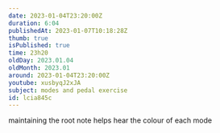 ```yaml
---
date: 2023-01-04T23:20:00Z
duration: 6:04
publishedAt: 2023-01-07T10:18:28Z
thumb: true
isPublished: true
time: 23h20
oldDay: 2023.01.04
oldMonth: 2023.01
around: 2023-01-04T23:20:00Z
youtube: xusbyqJ2xJA
subject: modes and pedal exercise
id: lcia845c
---
```

maintaining the root note helps hear the colour of each mode
